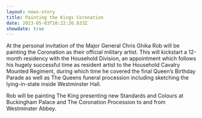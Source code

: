 ```yaml
---
layout: news-story
title: Painting the Kings Coronation
date: 2023-05-03T10:22:26.833Z
showdate: true
---
```

At the personal invitation of the Major General Chris Ghika Rob will be painting the Coronation as their official military artist. This will kickstart a 12-month residency with the Household Division, an appointment which follows his hugely successful time as resident artist to the Household Cavalry Mounted Regiment, during which time he covered the final Queen’s Birthday Parade as well as The Queens funeral procession including sketching the lying-in-state inside Westminster Hall.





Rob will be painting The King presenting new Standards and Colours at Buckingham Palace and The Coronation Procession to and from Westminster Abbey.